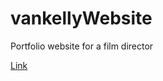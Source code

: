 # vankellyWebsite

Portfolio website for a film director

[Link](https://grafgooseman.github.io/vankellyWebsite/index.html)
